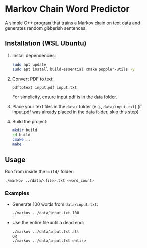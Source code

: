 
# Markov Chain Word Predictor

A simple C++ program that trains a Markov chain on text data and generates random gibberish sentences.

## Installation (WSL Ubuntu)

1. Install dependencies:

   ```bash
   sudo apt update
   sudo apt install build-essential cmake poppler-utils -y
   ```

2. Convert PDF to text:

   ```bash
   pdftotext input.pdf input.txt
   ```
   For simplicity, ensure input.pdf is in the data folder.

3. Place your text files in the `data/` folder (e.g., `data/input.txt`) (if input.pdf was already placed in the data folder, skip this step)

5. Build the project:

   ```bash
   mkdir build
   cd build
   cmake ..
   make
   ```

## Usage

Run from inside the `build/` folder:

```bash
./markov ../data/<file>.txt <word_count>
```

### Examples

* Generate 100 words from `data/input.txt`:

  ```bash
  ./markov ../data/input.txt 100
  ```

* Use the entire file until a dead end:

  ```bash
  ./markov ../data/input.txt all
  OR
  ./markov ../data/input.txt entire
  ```

